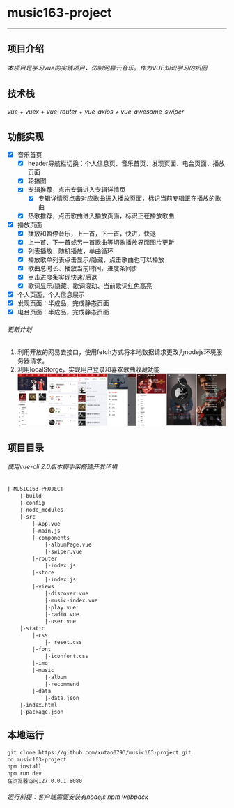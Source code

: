 # music163-project
---
## 项目介绍
###### 本项目是学习vue的实践项目，仿制网易云音乐。作为VUE知识学习的巩固
## 技术栈
###### vue + vuex + vue-router + vue-axios + vue-awesome-swiper
## 功能实现
- [X] 音乐首页
    - [X] header导航栏切换：个人信息页、音乐首页、发现页面、电台页面、播放页面
    - [x] 轮播图
    - [x] 专辑推荐，点击专辑进入专辑详情页
        - [x] 专辑详情页点击对应歌曲进入播放页面，标识当前专辑正在播放的歌曲
    - [x] 热歌推荐，点击歌曲进入播放页面，标识正在播放歌曲
- [X] 播放页面
    - [x] 播放和暂停音乐，上一首，下一首，快进，快退
    - [x] 上一首、下一首或另一首歌曲等切歌播放界面图片更新
    - [x] 列表播放，随机播放，单曲循环
    - [x] 播放歌单列表点击显示/隐藏，点击歌曲也可以播放
    - [x] 歌曲总时长、播放当前时间，进度条同步
    - [x] 点击进度条实现快速/后退
    - [x] 歌词显示/隐藏、歌词滚动、当前歌词红色高亮
- [X] 个人页面，个人信息展示
- [X] 发现页面：半成品，完成静态页面
- [X] 电台页面：半成品，完成静态页面

###### 更新计划
1. 利用开放的网易去接口，使用fetch方式将本地数据请求更改为nodejs环境服务器请求。
1. 利用localStorge，实现用户登录和喜欢歌曲收藏功能
![功能截图](./static/img/music163.png)
## 项目目录
###### 使用vue-cli 2.0版本脚手架搭建开发环境
```
|-MUSIC163-PROJECT
    |-build
    |-config
    |-node_modules
    |-src
        |-App.vue
        |-main.js
        |-components
            |-albumPage.vue
            |-swiper.vue
        |-router
            |-index.js
        |-store
            |-index.js
        |-views
            |-discover.vue
            |-music-index.vue
            |-play.vue
            |-radio.vue
            |-user.vue
    |-static
        |-css
            |- reset.css
        |-font
            |-iconfont.css
        |-img
        |-music
            |-album
            |-recommend
        |-data
            |-data.json
    |-index.html
    |-package.json
```
## 本地运行
```
git clone https://github.com/xutao0793/music163-project.git 
cd music163-project
npm install
npm run dev
在浏览器访问127.0.0.1:8080
```
###### 运行前提：客户端需要安装有nodejs npm webpack
